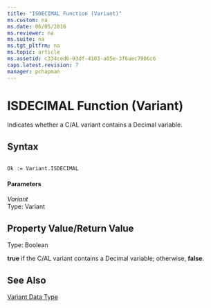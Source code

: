 ```yaml
---
title: "ISDECIMAL Function (Variant)"
ms.custom: na
ms.date: 06/05/2016
ms.reviewer: na
ms.suite: na
ms.tgt_pltfrm: na
ms.topic: article
ms.assetid: c334ced6-03df-4103-a05e-3f6aec7906c6
caps.latest.revision: 7
manager: pchapman
---
```

# ISDECIMAL Function (Variant)
Indicates whether a C\/AL variant contains a Decimal variable.  
  
## Syntax  
  
```  
  
Ok := Variant.ISDECIMAL  
```  
  
#### Parameters  
 *Variant*  
 Type: Variant  
  
## Property Value\/Return Value  
 Type: Boolean  
  
 **true** if the C\/AL variant contains a Decimal variable; otherwise, **false**.  
  
## See Also  
 [Variant Data Type](../dynamics-nav/Variant-Data-Type.md)